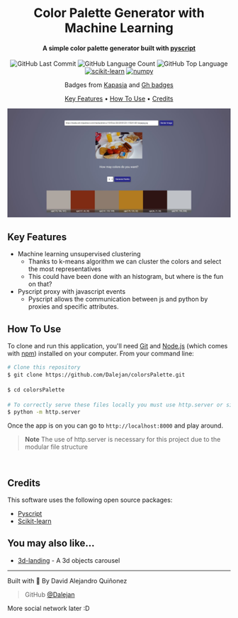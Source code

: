 <h1 align="center">
     Color Palette Generator with Machine Learning
  <br>
</h1>

<h4 align="center">A simple color palette generator built with <a href="https://pyscript.net/">pyscript<a></h4>

<p align="center">
<img alt="GitHub Last Commit" src="https://img.shields.io/github/last-commit/dalejan/3d-landing" />
<img alt="GitHub Language Count" src="https://img.shields.io/github/languages/count/dalejan/3d-landing" />
<img alt="GitHub Top Language" src="https://img.shields.io/github/languages/top/dalejan/3d-landing" />
<a href='https://github.com/shivamkapasia0' target="_blank"><img alt='scikit-learn' src='https://img.shields.io/badge/scikit-learn-100000?style=flat&logo=scikit-learn&logoColor=white&labelColor=F7931E&color=565656'/></a>
<a href='https://github.com/shivamkapasia0' target="_blank"><img alt='numpy' src='https://img.shields.io/badge/numpy-100000?style=flat&logo=numpy&logoColor=white&labelColor=013243&color=565656'/></a>

<p align="center">Badges from <a href="https://kapasia-dev-ed.my.site.com/Badges4Me/s/" target="_blank">Kapasia</a> and <a href="https://github-badges.netlify.app/" target="_blank"> Gh badges</a> </p>

<p align="center">
  <a href="#key-features">Key Features</a> •
  <a href="#how-to-use">How To Use</a> •
  <a href="#credits">Credits</a> 
</p>

<p align="center"><img width="900px" src="thumbnail.JPG"/></p>

## Key Features

- Machine learning unsupervised clustering
  - Thanks to k-means algorithm we can cluster the colors and select the most representatives
  - This could have been done with an histogram, but where is the fun on that?
- Pyscript proxy with javascript events
  - Pyscript allows the communication between js and python by proxies and specific attributes.

## How To Use

To clone and run this application, you'll need [Git](https://git-scm.com) and [Node.js](https://nodejs.org/en/download/) (which comes with [npm](http://npmjs.com)) installed on your computer. From your command line:

```bash
# Clone this repository
$ git clone https://github.com/Dalejan/colorsPalette.git

$ cd colorsPalette

# To correctly serve these files locally you must use http.server or similars
$ python -m http.server

```

Once the app is on you can go to `http://localhost:8000` and play around.

> **Note**
> The use of http.server is necessary for this project due to the modular file structure

<br>

## Credits

This software uses the following open source packages:

- [Pyscript](https://pyscript.net/)
- [Scikit-learn](https://scikit-learn.org/)

## You may also like...

- [3d-landing](https://github.com/Dalejan/3d-landing) - A 3d objects carousel

---

Built with <span role="img" aria-label="heart emoji">💖</span> By David Alejandro Quiñonez

> GitHub [@Dalejan](https://github.com/Dalejan)

More social network later :D
